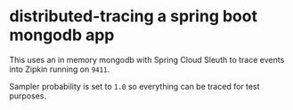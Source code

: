 # distributed-tracing a spring boot mongodb app

This uses an in memory mongodb with Spring Cloud Sleuth to trace events
into Zipkin running on `9411`. 

Sampler probability is set to `1.0` so everything can be traced for test
purposes. 

